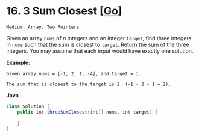 # 16. 3 Sum Closest [[Go](https://github.com/Apollo4634/LeetCode/tree/master/src/array/solution/ThreeSumClosest_16.java)]

```Medium, Array, Two Pointers```

Given an array `nums` of *n* integers and an integer `target`, find three integers in `nums` such that the sum is closest to `target`. Return the sum of the three integers. You may assume that each input would have exactly one solution.

**Example:**

```
Given array nums = [-1, 2, 1, -4], and target = 1.

The sum that is closest to the target is 2. (-1 + 2 + 1 = 2).
```
**Java**
```java
class Solution {
    public int threeSumClosest(int[] nums, int target) {
        
    }
}
```


